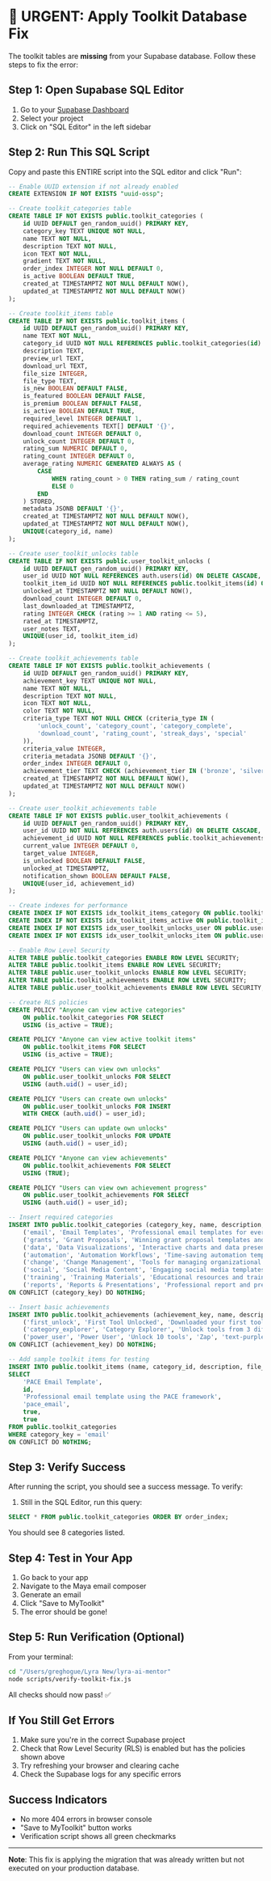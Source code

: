 # 🚨 URGENT: Apply Toolkit Database Fix

The toolkit tables are **missing** from your Supabase database. Follow these steps to fix the error:

## Step 1: Open Supabase SQL Editor

1. Go to your [Supabase Dashboard](https://supabase.com/dashboard)
2. Select your project
3. Click on "SQL Editor" in the left sidebar

## Step 2: Run This SQL Script

Copy and paste this ENTIRE script into the SQL editor and click "Run":

```sql
-- Enable UUID extension if not already enabled
CREATE EXTENSION IF NOT EXISTS "uuid-ossp";

-- Create toolkit_categories table
CREATE TABLE IF NOT EXISTS public.toolkit_categories (
    id UUID DEFAULT gen_random_uuid() PRIMARY KEY,
    category_key TEXT UNIQUE NOT NULL,
    name TEXT NOT NULL,
    description TEXT NOT NULL,
    icon TEXT NOT NULL,
    gradient TEXT NOT NULL,
    order_index INTEGER NOT NULL DEFAULT 0,
    is_active BOOLEAN DEFAULT TRUE,
    created_at TIMESTAMPTZ NOT NULL DEFAULT NOW(),
    updated_at TIMESTAMPTZ NOT NULL DEFAULT NOW()
);

-- Create toolkit_items table
CREATE TABLE IF NOT EXISTS public.toolkit_items (
    id UUID DEFAULT gen_random_uuid() PRIMARY KEY,
    name TEXT NOT NULL,
    category_id UUID NOT NULL REFERENCES public.toolkit_categories(id) ON DELETE CASCADE,
    description TEXT,
    preview_url TEXT,
    download_url TEXT,
    file_size INTEGER,
    file_type TEXT,
    is_new BOOLEAN DEFAULT FALSE,
    is_featured BOOLEAN DEFAULT FALSE,
    is_premium BOOLEAN DEFAULT FALSE,
    is_active BOOLEAN DEFAULT TRUE,
    required_level INTEGER DEFAULT 1,
    required_achievements TEXT[] DEFAULT '{}',
    download_count INTEGER DEFAULT 0,
    unlock_count INTEGER DEFAULT 0,
    rating_sum NUMERIC DEFAULT 0,
    rating_count INTEGER DEFAULT 0,
    average_rating NUMERIC GENERATED ALWAYS AS (
        CASE 
            WHEN rating_count > 0 THEN rating_sum / rating_count 
            ELSE 0 
        END
    ) STORED,
    metadata JSONB DEFAULT '{}',
    created_at TIMESTAMPTZ NOT NULL DEFAULT NOW(),
    updated_at TIMESTAMPTZ NOT NULL DEFAULT NOW(),
    UNIQUE(category_id, name)
);

-- Create user_toolkit_unlocks table
CREATE TABLE IF NOT EXISTS public.user_toolkit_unlocks (
    id UUID DEFAULT gen_random_uuid() PRIMARY KEY,
    user_id UUID NOT NULL REFERENCES auth.users(id) ON DELETE CASCADE,
    toolkit_item_id UUID NOT NULL REFERENCES public.toolkit_items(id) ON DELETE CASCADE,
    unlocked_at TIMESTAMPTZ NOT NULL DEFAULT NOW(),
    download_count INTEGER DEFAULT 0,
    last_downloaded_at TIMESTAMPTZ,
    rating INTEGER CHECK (rating >= 1 AND rating <= 5),
    rated_at TIMESTAMPTZ,
    user_notes TEXT,
    UNIQUE(user_id, toolkit_item_id)
);

-- Create toolkit_achievements table
CREATE TABLE IF NOT EXISTS public.toolkit_achievements (
    id UUID DEFAULT gen_random_uuid() PRIMARY KEY,
    achievement_key TEXT UNIQUE NOT NULL,
    name TEXT NOT NULL,
    description TEXT NOT NULL,
    icon TEXT NOT NULL,
    color TEXT NOT NULL,
    criteria_type TEXT NOT NULL CHECK (criteria_type IN (
        'unlock_count', 'category_count', 'category_complete',
        'download_count', 'rating_count', 'streak_days', 'special'
    )),
    criteria_value INTEGER,
    criteria_metadata JSONB DEFAULT '{}',
    order_index INTEGER DEFAULT 0,
    achievement_tier TEXT CHECK (achievement_tier IN ('bronze', 'silver', 'gold', 'platinum')) DEFAULT 'bronze',
    created_at TIMESTAMPTZ NOT NULL DEFAULT NOW(),
    updated_at TIMESTAMPTZ NOT NULL DEFAULT NOW()
);

-- Create user_toolkit_achievements table
CREATE TABLE IF NOT EXISTS public.user_toolkit_achievements (
    id UUID DEFAULT gen_random_uuid() PRIMARY KEY,
    user_id UUID NOT NULL REFERENCES auth.users(id) ON DELETE CASCADE,
    achievement_id UUID NOT NULL REFERENCES public.toolkit_achievements(id) ON DELETE CASCADE,
    current_value INTEGER DEFAULT 0,
    target_value INTEGER,
    is_unlocked BOOLEAN DEFAULT FALSE,
    unlocked_at TIMESTAMPTZ,
    notification_shown BOOLEAN DEFAULT FALSE,
    UNIQUE(user_id, achievement_id)
);

-- Create indexes for performance
CREATE INDEX IF NOT EXISTS idx_toolkit_items_category ON public.toolkit_items(category_id);
CREATE INDEX IF NOT EXISTS idx_toolkit_items_active ON public.toolkit_items(is_active) WHERE is_active = TRUE;
CREATE INDEX IF NOT EXISTS idx_user_toolkit_unlocks_user ON public.user_toolkit_unlocks(user_id);
CREATE INDEX IF NOT EXISTS idx_user_toolkit_unlocks_item ON public.user_toolkit_unlocks(toolkit_item_id);

-- Enable Row Level Security
ALTER TABLE public.toolkit_categories ENABLE ROW LEVEL SECURITY;
ALTER TABLE public.toolkit_items ENABLE ROW LEVEL SECURITY;
ALTER TABLE public.user_toolkit_unlocks ENABLE ROW LEVEL SECURITY;
ALTER TABLE public.toolkit_achievements ENABLE ROW LEVEL SECURITY;
ALTER TABLE public.user_toolkit_achievements ENABLE ROW LEVEL SECURITY;

-- Create RLS policies
CREATE POLICY "Anyone can view active categories"
    ON public.toolkit_categories FOR SELECT
    USING (is_active = TRUE);

CREATE POLICY "Anyone can view active toolkit items"
    ON public.toolkit_items FOR SELECT
    USING (is_active = TRUE);

CREATE POLICY "Users can view own unlocks"
    ON public.user_toolkit_unlocks FOR SELECT
    USING (auth.uid() = user_id);

CREATE POLICY "Users can create own unlocks"
    ON public.user_toolkit_unlocks FOR INSERT
    WITH CHECK (auth.uid() = user_id);

CREATE POLICY "Users can update own unlocks"
    ON public.user_toolkit_unlocks FOR UPDATE
    USING (auth.uid() = user_id);

CREATE POLICY "Anyone can view achievements"
    ON public.toolkit_achievements FOR SELECT
    USING (TRUE);

CREATE POLICY "Users can view own achievement progress"
    ON public.user_toolkit_achievements FOR SELECT
    USING (auth.uid() = user_id);

-- Insert required categories
INSERT INTO public.toolkit_categories (category_key, name, description, icon, gradient, order_index) VALUES
    ('email', 'Email Templates', 'Professional email templates for every occasion', 'Mail', 'from-blue-500 to-cyan-500', 1),
    ('grants', 'Grant Proposals', 'Winning grant proposal templates and guides', 'FileText', 'from-purple-500 to-pink-500', 2),
    ('data', 'Data Visualizations', 'Interactive charts and data presentation tools', 'BarChart3', 'from-green-500 to-emerald-500', 3),
    ('automation', 'Automation Workflows', 'Time-saving automation templates', 'Workflow', 'from-orange-500 to-red-500', 4),
    ('change', 'Change Management', 'Tools for managing organizational change', 'Users', 'from-indigo-500 to-purple-500', 5),
    ('social', 'Social Media Content', 'Engaging social media templates', 'Share2', 'from-pink-500 to-rose-500', 6),
    ('training', 'Training Materials', 'Educational resources and training templates', 'BookOpen', 'from-teal-500 to-cyan-500', 7),
    ('reports', 'Reports & Presentations', 'Professional report and presentation templates', 'Presentation', 'from-amber-500 to-orange-500', 8)
ON CONFLICT (category_key) DO NOTHING;

-- Insert basic achievements
INSERT INTO public.toolkit_achievements (achievement_key, name, description, icon, color, criteria_type, criteria_value, order_index, achievement_tier) VALUES
    ('first_unlock', 'First Tool Unlocked', 'Downloaded your first tool', 'Star', 'text-yellow-500', 'unlock_count', 1, 1, 'bronze'),
    ('category_explorer', 'Category Explorer', 'Unlock tools from 3 different categories', 'Grid3X3', 'text-blue-500', 'category_count', 3, 2, 'silver'),
    ('power_user', 'Power User', 'Unlock 10 tools', 'Zap', 'text-purple-500', 'unlock_count', 10, 3, 'gold')
ON CONFLICT (achievement_key) DO NOTHING;

-- Add sample toolkit items for testing
INSERT INTO public.toolkit_items (name, category_id, description, file_type, is_new, is_active) 
SELECT 
    'PACE Email Template',
    id,
    'Professional email template using the PACE framework',
    'pace_email',
    true,
    true
FROM public.toolkit_categories 
WHERE category_key = 'email'
ON CONFLICT DO NOTHING;
```

## Step 3: Verify Success

After running the script, you should see a success message. To verify:

1. Still in the SQL Editor, run this query:
```sql
SELECT * FROM public.toolkit_categories ORDER BY order_index;
```

You should see 8 categories listed.

## Step 4: Test in Your App

1. Go back to your app
2. Navigate to the Maya email composer
3. Generate an email
4. Click "Save to MyToolkit"
5. The error should be gone!

## Step 5: Run Verification (Optional)

From your terminal:
```bash
cd "/Users/greghogue/Lyra New/lyra-ai-mentor"
node scripts/verify-toolkit-fix.js
```

All checks should now pass! ✅

## If You Still Get Errors

1. Make sure you're in the correct Supabase project
2. Check that Row Level Security (RLS) is enabled but has the policies shown above
3. Try refreshing your browser and clearing cache
4. Check the Supabase logs for any specific errors

## Success Indicators

- No more 404 errors in browser console
- "Save to MyToolkit" button works
- Verification script shows all green checkmarks

---

**Note**: This fix is applying the migration that was already written but not executed on your production database.